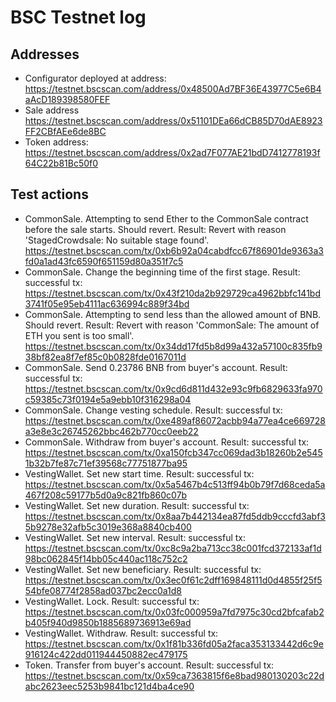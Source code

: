# BSC Testnet log
## Addresses
* Configurator deployed at address: https://testnet.bscscan.com/address/0x48500Ad7BF36E43977C5e6B4aAcD189398580FEF
* Sale address https://testnet.bscscan.com/address/0x51101DEa66dCB85D70dAE8923FF2CBfAEe6de8BC
* Token address: https://testnet.bscscan.com/address/0x2ad7F077AE21bdD7412778193f64C22b81Bc50f0

## Test actions
* CommonSale. Attempting to send Ether to the CommonSale contract before the sale starts. Should revert.
    Result: Revert with reason 'StagedCrowdsale: No suitable stage found'. https://testnet.bscscan.com/tx/0xb6b92a04cabdfcc67f86901de9363a3fd0a1ad43fc6590f651159d80a351f7c5
* CommonSale. Change the beginning time of the first stage.
  Result: successful tx: https://testnet.bscscan.com/tx/0x43f210da2b929729ca4962bbfc141bd3741f05e95eb4111ac636994c889f34bd
* CommonSale. Attempting to send less than the allowed amount of BNB. Should revert.
  Result: Revert with reason 'CommonSale: The amount of ETH you sent is too small'. https://testnet.bscscan.com/tx/0x34dd17fd5b8d99a432a57100c835fb938bf82ea8f7ef85c0b0828fde0167011d
* CommonSale. Send 0.23786 BNB from buyer's account.
  Result: successful tx: https://testnet.bscscan.com/tx/0x9cd6d811d432e93c9fb6829633fa970c59385c73f0194e5a9ebb10f316298a04
* CommonSale. Change vesting schedule.
  Result: successful tx: https://testnet.bscscan.com/tx/0xe489af86072acbb94a77ea4ce669728a3e8e3c26745262bbc462b770cc0eeb22
* CommonSale. Withdraw from buyer's account.
  Result: successful tx: https://testnet.bscscan.com/tx/0xa150fcb347cc069dad3b18260b2e5451b32b7fe87c71ef39568c77751877ba95
* VestingWallet. Set new start time.
  Result: successful tx: https://testnet.bscscan.com/tx/0x5a5467b4c513ff94b0b79f7d68ceda5a467f208c59177b5d0a9c821fb860c07b
* VestingWallet. Set new duration.
  Result: successful tx: https://testnet.bscscan.com/tx/0x8aa7b442134ea87fd5ddb9cccfd3abf35b9278e32afb5c3019e368a8840cb400
* VestingWallet. Set new interval.
  Result: successful tx: https://testnet.bscscan.com/tx/0xc8c9a2ba713cc38c001fcd372133af1d98bc062845f14bb05c440ac118c752c2
* VestingWallet. Set new beneficiary.
  Result: successful tx: https://testnet.bscscan.com/tx/0x3ec0f61c2dff169848111d0d4855f25f554bfe08774f2858ad037bc2ecc0a1d8
* VestingWallet. Lock.
  Result: successful tx: https://testnet.bscscan.com/tx/0x03fc000959a7fd7975c30cd2bfcafab2b405f940d9850b1885689736913e69ad
* VestingWallet. Withdraw.
  Result: successful tx: https://testnet.bscscan.com/tx/0x1f81b336fd05a2faca353133442d6c9e916124c422dd011944450882ec479175
* Token. Transfer from buyer's account.
  Result: successful tx: https://testnet.bscscan.com/tx/0x59ca7363815f6e8bad980130203c22dabc2623eec5253b9841bc121d4ba4ce90
